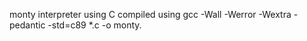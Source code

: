 monty interpreter using C
compiled using  gcc -Wall -Werror -Wextra -pedantic -std=c89 *.c -o monty.
